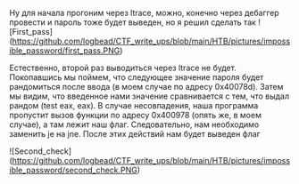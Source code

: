Ну для начала прогоним через ltrace, можно, конечно через дебаггер провести и пароль тоже будет выведен, но я решил сделать так 
![First_pass] (https://github.com/logbead/CTF_write_ups/blob/main/HTB/pictures/impossible_password/first_pass.PNG)

Естественно, второй раз выводиться через ltrace не будет. Покопавшись мы поймем, что следующее значение пароля будет рандомиться после ввода (в моем случае по адресу 0x40078d). 
Затем мы видим, что введенное нами значение сравнивается с тем, что выдал рандом (test eax, eax). 
В случае несовпадения, наша программа пропустит вызов функции по адресу 0х400978 (опять же, в моем случае), а там лежит наш флаг. 
Следовательно, нам необходимо заменить je на jne. После этих действий нам будет выведен флаг

![Second_check] (https://github.com/logbead/CTF_write_ups/blob/main/HTB/pictures/impossible_password/second_check.PNG)
